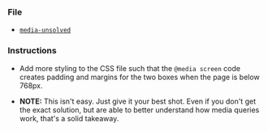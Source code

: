 ### File

* [`media-unsolved`](media-unsolved.html)

### Instructions

* Add more styling to the CSS file such that the `@media screen` code creates padding and margins for the two boxes when the page is below 768px.

* **NOTE:** This isn't easy. Just give it your best shot. Even if you don't get the exact solution, but are able to better understand how media queries work, that's a solid takeaway.

